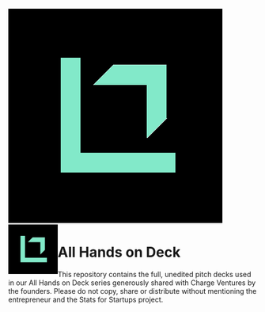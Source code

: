 ![Logo](sfs_logo.png)
<img align="left" src="sfs_logo.png" alt="none" width="100" height="100" />
# All Hands on Deck

This repository contains the full, unedited pitch decks used in our All Hands on Deck series generously shared with Charge Ventures by the founders. Please do not copy, share or distribute without mentioning the entrepreneur and the Stats for Startups project. 
